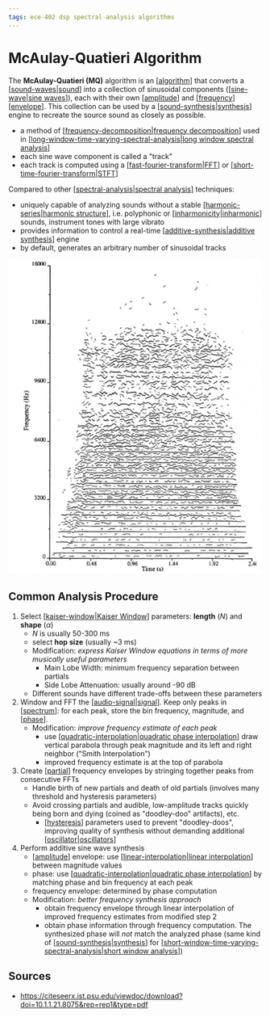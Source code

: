 ```yaml
---
tags: ece-402 dsp spectral-analysis algorithms
---
```


# McAulay-Quatieri Algorithm

The **McAulay-Quatieri (MQ)** algorithm is an [[algorithm]] that converts a [[sound-waves|sound]] into a collection of sinusoidal components ([[sine-wave|sine waves]]), each with their own [[amplitude]] and [[frequency]] [[envelope]]. This collection can be used by a [[sound-synthesis|synthesis]] engine to recreate the source sound as closely as possible.

- a method of [[frequency-decomposition|frequency decomposition]] used in [[long-window-time-varying-spectral-analysis|long window spectral analysis]]
- each sine wave component is called a "track"
- each track is computed using a [[fast-fourier-transform|FFT]] or [[short-time-fourier-transform|STFT]]

Compared to other [[spectral-analysis|spectral analysis]] techniques:

- uniquely capable of analyzing sounds without a stable [[harmonic-series|harmonic structure]], i.e. polyphonic or [[inharmonicity|inharmonic]] sounds, instrument tones with large vibrato
- provides information to control a real-time [[additive-synthesis|additive synthesis]] engine
- by default, generates an arbitrary number of sinusoidal tracks

![MQ Graph](../public/attachments/mcaulay-quatieri-graph.png)

## Common Analysis Procedure

1. Select [[kaiser-window|Kaiser Window]] parameters: **length** ($N$) and **shape** ($\alpha$)
   - $N$ is usually 50-300 ms
   - select **hop size** (usually ~3 ms)
   - Modification: _express Kaiser Window equations in terms of more musically useful parameters_
     - Main Lobe Width: minimum frequency separation between partials
     - Side Lobe Attenuation: usually around -90 dB
   - Different sounds have different trade-offs between these parameters
2. Window and FFT the [[audio-signal|signal]]. Keep only peaks in [[spectrum]]: for each peak, store the bin frequency, magnitude, and [[phase]].
   - Modification: _improve frequency estimate of each peak_
     - use [[quadratic-interpolation|quadratic phase interpolation]] draw vertical parabola through peak magnitude and its left and right neighbor ("Smith Interpolation")
     - improved frequency estimate is at the top of parabola
3. Create [[partial]] frequency envelopes by stringing together peaks from consecutive FFTs
   - Handle birth of new partials and death of old partials (involves many threshold and hysteresis parameters)
   - Avoid crossing partials and audible, low-amplitude tracks quickly being born and dying (coined as "doodley-doo" artifacts), etc.
     - [[hysteresis]] parameters used to prevent "doodley-doos", improving quality of synthesis without demanding additional [[oscillator|oscillators]]
4. Perform additive sine wave synthesis
   - [[amplitude]] envelope: use [[linear-interpolation|linear interpolation]] between magnitude values
   - phase: use [[quadratic-interpolation|quadratic phase interpolation]] by matching phase and bin frequency at each peak
   - frequency envelope: determined by phase computation
   - Modification: _better frequency synthesis approach_
     - obtain frequency envelope through linear interpolation of improved frequency estimates from modified step 2
     - obtain phase information through frequency computation. The synthesized phase will _not_ match the analyzed phase (same kind of [[sound-synthesis|synthesis]] for [[short-window-time-varying-spectral-analysis|short window analysis]])

## Sources

- <https://citeseerx.ist.psu.edu/viewdoc/download?doi=10.1.1.21.8075&rep=rep1&type=pdf>

[//begin]: # "Autogenerated link references for markdown compatibility"
[algorithm]: algorithm "Algorithm"
[sound-waves|sound]: sound-waves "Sound Waves"
[sine-wave|sine waves]: sine-wave "Sine wave"
[amplitude]: amplitude "Amplitude"
[frequency]: frequency "Frequency"
[envelope]: envelope "Envelope"
[sound-synthesis|synthesis]: sound-synthesis "Sound Synthesis"
[frequency-decomposition|frequency decomposition]: frequency-decomposition "Frequency Decomposition"
[long-window-time-varying-spectral-analysis|long window spectral analysis]: long-window-time-varying-spectral-analysis "Long Window Time-Varying Spectral Analysis"
[fast-fourier-transform|FFT]: fast-fourier-transform "Fast Fourier Transform"
[short-time-fourier-transform|STFT]: short-time-fourier-transform "Short-time Fourier Transform"
[spectral-analysis|spectral analysis]: spectral-analysis "Spectral Analysis"
[harmonic-series|harmonic structure]: harmonic-series "Harmonic Series"
[inharmonicity|inharmonic]: inharmonicity "Inharmonicity"
[additive-synthesis|additive synthesis]: additive-synthesis "Additive Synthesis"
[kaiser-window|Kaiser Window]: kaiser-window "Kaiser Window"
[audio-signal|signal]: audio-signal "Audio Signal"
[spectrum]: spectrum "Spectrum"
[phase]: phase "Phase"
[quadratic-interpolation|quadratic phase interpolation]: quadratic-interpolation "Quadratic Interpolation"
[partial]: partial "Partial"
[hysteresis]: hysteresis "Hysteresis"
[oscillator|oscillators]: oscillator "Oscillator"
[linear-interpolation|linear interpolation]: linear-interpolation "Linear Interpolation"
[short-window-time-varying-spectral-analysis|short window analysis]: short-window-time-varying-spectral-analysis "Short Window Time-Varying Spectral Analysis"
[//end]: # "Autogenerated link references"
